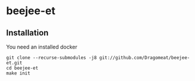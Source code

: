 # beejee-et

## Installation

You need an installed docker

```
git clone --recurse-submodules -j8 git://github.com/Dragomeat/beejee-et.git
cd beejee-et
make init
```

